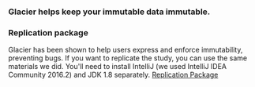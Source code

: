 ### Glacier helps keep your immutable data immutable.

### Replication package
Glacier has been shown to help users express and enforce immutability, preventing bugs. If you want to replicate the study, you can use the same materials we did. You'll need to install IntelliJ (we used IntelliJ IDEA Community 2016.2) and JDK 1.8 separately. [Replication Package](https://raw.githubusercontent.com/mcoblenz/Glacier/master/ReplicationPackage.zip)
